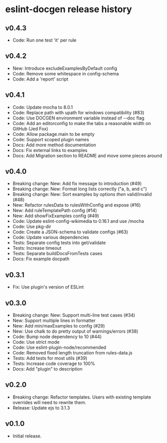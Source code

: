 # eslint-docgen release history

## v0.4.3

* Code: Run one test 'it' per rule

## v0.4.2

* New: Introduce excludeExamplesByDefault config
* Code: Remove some whitespace in config-schema
* Code: Add a 'report' script

## v0.4.1

* Code: Update mocha to 8.0.1
* Code: Replace path with upath for windows compatibility (#83)
* Code: Use DOCGEN environment variable instead of --doc flag
* Code: Add an editorconfig to make the tabs a reasonable width on GitHub (Jed Fox)
* Code: Allow package.main to be empty
* Code: Support scoped plugin names
* Docs: Add more method documentation
* Docs: Fix external links to examples
* Docs: Add Migration section to README and move some pieces around

## v0.4.0

* Breaking change: New: Add fix message to introduction (#49)
* Breaking change: New: Format long lists correctly ("a, b, and c")
* Breaking change: New: Sort examples by options *then* valid/invalid (#48)
* New: Refactor rulesData to rulesWithConfig and expose (#16)
* New: Add ruleTemplatePath config (#14)
* New: Add showFixExamples config (#49)
* Code: Update eslint-config-wikimedia to 0.16.1 and use /mocha
* Code: Use pkg-dir
* Code: Create a JSON-schema to validate configs (#63)
* Code: Update various dependencies
* Tests: Separate config tests into get/validate
* Tests: Increase timeout
* Tests: Separate buildDocsFromTests cases
* Docs: Fix example docpath

## v0.3.1

* Fix: Use plugin's version of ESLint

## v0.3.0

* Breaking change: New: Support multi-line test cases (#34)
* New: Support multiple lines in formatter
* New: Add min/maxExamples to config (#29)
* New: Use chalk to do pretty output of warnings/errors (#38)
* Code: Bump node dependency to 10 (#44)
* Code: Use strict mode
* Code: Use eslint-plugin-node/recommended
* Code: Removed fixed length truncation from rules-data.js
* Tests: Add tests for most utils (#39)
* Tests: Increase code coverage to 100%
* Docs: Add "plugin" to description

## v0.2.0

* Breaking change: Refactor templates. Users with existing template overrides will need to rewrite them.
* Release: Update ejs to 3.1.3

## v0.1.0

* Initial release.
